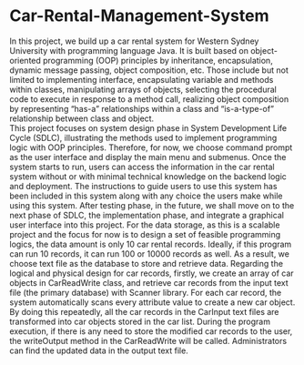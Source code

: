 # Car-Rental-Management-System

In this project, we build up a car rental system for Western Sydney University with programming language Java. It is built based on object-oriented programming (OOP) principles by inheritance, encapsulation, dynamic message passing, object composition, etc. Those include but not limited to implementing interface, encapsulating variable and methods within classes, manipulating arrays of objects, selecting the procedural code to execute in response to a method call, realizing object composition by representing “has-a” relationships within a class and “is-a-type-of” relationship between class and object.  
This project focuses on system design phase in System Development Life Cycle (SDLC), illustrating the methods used to implement programming logic with OOP principles. Therefore, for now, we choose command prompt as the user interface and display the main menu and submenus. Once the system starts to run, users can access the information in the car rental system without or with minimal technical knowledge on the backend logic and deployment. The instructions to guide users to use this system has been included in this system along with any choice the users make while using this system. After testing phase, in the future, we shall move on to the next phase of SDLC, the implementation phase, and integrate a graphical user interface into this project. 
For the data storage, as this is a scalable project and the focus for now is to design a set of feasible programming logics, the data amount is only 10 car rental records. Ideally, if this program can run 10 records, it can run 100 or 10000 records as well. As a result, we choose text file as the database to store and retrieve data. 
Regarding the logical and physical design for car records, firstly, we create an array of car objects in CarReadWrite class, and retrieve car records from the input text file (the primary database) with Scanner library. For each car record, the system automatically scans every attribute value to create a new car object.  By doing this repeatedly, all the car records in the CarInput text files are transformed into car objects stored in the car list. During the program execution, if there is any need to store the modified car records to the user, the writeOutput method in the CarReadWrite will be called. Administrators can find the updated data in the output text file. 
